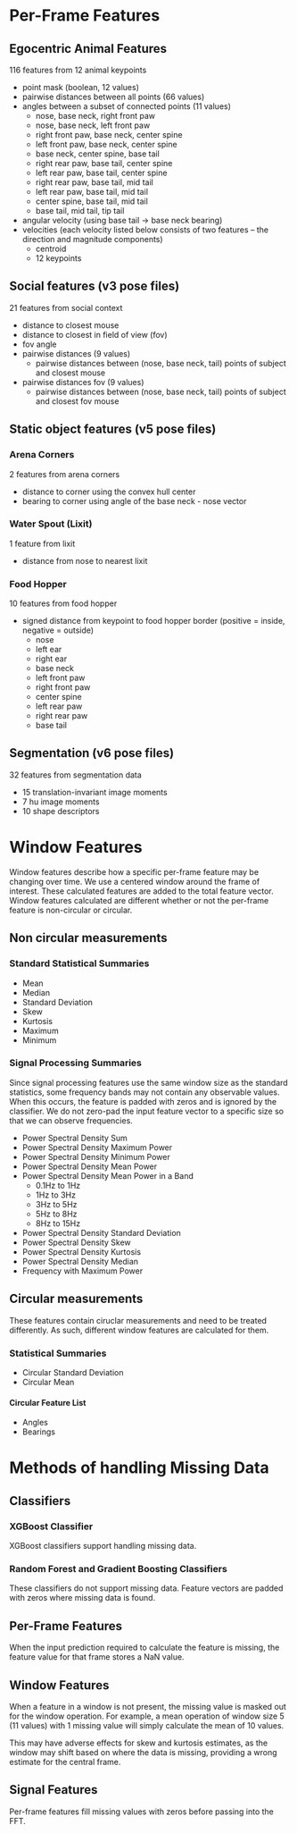 # Per-Frame Features

## Egocentric Animal Features

116 features from 12 animal keypoints

* point mask (boolean, 12 values)
* pairwise distances between all points (66 values)
* angles between a subset of connected points (11 values)
    * nose, base neck, right front paw
    * nose, base neck, left front paw
    * right front paw, base neck, center spine
    * left front paw, base neck, center spine
    * base neck, center spine, base tail
    * right rear paw, base tail, center spine
    * left rear paw, base tail, center spine
    * right rear paw, base tail, mid tail
    * left rear paw, base tail, mid tail
    * center spine, base tail, mid tail
    * base tail, mid tail, tip tail
* angular velocity (using base tail → base neck bearing)
* velocities (each velocity listed below consists of two features – the direction and magnitude components)
    * centroid
    * 12 keypoints

## Social features (v3 pose files)

21 features from social context

* distance to closest mouse
* distance to closest in field of view (fov)
* fov angle
* pairwise distances (9 values)
    * pairwise distances between (nose, base neck, tail) points of subject and closest mouse
* pairwise distances fov (9 values)
    * pairwise distances between (nose, base neck, tail) points of subject and closest fov mouse

## Static object features (v5 pose files)

### Arena Corners

2 features from arena corners

* distance to corner using the convex hull center
* bearing to corner using angle of the base neck - nose vector

### Water Spout (Lixit)

1 feature from lixit

* distance from nose to nearest lixit

### Food Hopper

10 features from food hopper

* signed distance from keypoint to food hopper border (positive = inside, negative = outside)
    * nose
    * left ear
    * right ear
    * base neck
    * left front paw
    * right front paw
    * center spine
    * left rear paw
    * right rear paw
    * base tail

## Segmentation (v6 pose files)

32 features from segmentation data

* 15 translation-invariant image moments
* 7 hu image moments
* 10 shape descriptors

# Window Features

Window features describe how a specific per-frame feature may be changing over time. We use a centered window around the frame of interest. These calculated features are added to the total feature vector. Window features calculated are different whether or not the per-frame feature is non-circular or circular.

## Non circular measurements

### Standard Statistical Summaries

* Mean
* Median
* Standard Deviation
* Skew
* Kurtosis
* Maximum
* Minimum

### Signal Processing Summaries

Since signal processing features use the same window size as the standard statistics, some frequency bands may not contain any observable values. When this occurs, the feature is padded with zeros and is ignored by the classifier. We do not zero-pad the input feature vector to a specific size so that we can observe frequencies.

* Power Spectral Density Sum
* Power Spectral Density Maximum Power
* Power Spectral Density Minimum Power
* Power Spectral Density Mean Power
* Power Spectral Density Mean Power in a Band
    * 0.1Hz to 1Hz
    * 1Hz to 3Hz
    * 3Hz to 5Hz
    * 5Hz to 8Hz
    * 8Hz to 15Hz
* Power Spectral Density Standard Deviation
* Power Spectral Density Skew
* Power Spectral Density Kurtosis
* Power Spectral Density Median
* Frequency with Maximum Power

## Circular measurements

These features contain ciruclar measurements and need to be treated differently. As such, different window features are calculated for them.

### Statistical Summaries

* Circular Standard Deviation
* Circular Mean

#### Circular Feature List

* Angles
* Bearings

# Methods of handling Missing Data

## Classifiers

### XGBoost Classifier

XGBoost classifiers support handling missing data.

### Random Forest and Gradient Boosting Classifiers

These classifiers do not support missing data. Feature vectors are padded with zeros where missing data is found.

## Per-Frame Features

When the input prediction required to calculate the feature is missing, the feature value for that frame stores a NaN value.

## Window Features

When a feature in a window is not present, the missing value is masked out for the window operation. For example, a mean operation of window size 5 (11 values) with 1 missing value will simply calculate the mean of 10 values.

This may have adverse effects for skew and kurtosis estimates, as the window may shift based on where the data is missing, providing a wrong estimate for the central frame.

## Signal Features

Per-frame features fill missing values with zeros before passing into the FFT.
